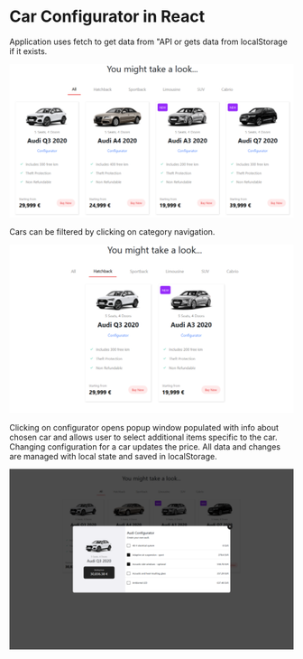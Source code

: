 # Car Configurator in React

Application uses fetch to get data from "API or gets data from localStorage if it exists.

![Car Configurator Screenshot](/public/images/cars-1.png?raw=true "Car Configurator Screenshot")

Cars can be filtered by clicking on category navigation. 

![Car Configurator Screenshot](/public/images/cars-2.png?raw=true "Car Configurator Screenshot")

Clicking on configurator opens popup window populated with info about chosen car
and allows user to select additional items specific to the car. Changing configuration for a car updates the price. All data and changes are managed with local state and saved in localStorage.

![Car Configurator Screenshot](/public/images/cars-3.png?raw=true "Car Configurator Screenshot")
